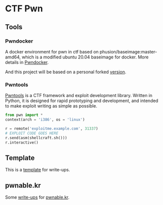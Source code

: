 # CTF Pwn

## Tools

### Pwndocker

A docker environment for pwn in ctf based on phusion/baseimage:master-amd64, which is a modified ubuntu 20.04 baseimage for docker. More details in [Pwndocker](https://github.com/skysider/pwndocker).

And this project will be based on a personal forked [version](https://github.com/ZiyaoXie/pwndocker.git).

### Pwntools

[Pwntools](https://github.com/Gallopsled/pwntools) is a CTF framework and exploit development library. Written in Python, it is designed for rapid prototyping and development, and intended to make exploit writing as simple as possible.

```Python
from pwn import *
context(arch = 'i386', os = 'linux')

r = remote('exploitme.example.com', 31337)
# EXPLOIT CODE GOES HERE
r.send(asm(shellcraft.sh()))
r.interactive()
```

## Template

This is a [template](template/README.md) for write-ups.

## pwnable.kr

Some [write-ups](pwnable.kr/README.md) for [pwnable.kr](http://pwnable.kr/index.php).
